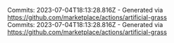 Commits: 2023-07-04T18:13:28.816Z - Generated via https://github.com/marketplace/actions/artificial-grass
<br>
Commits: 2023-07-04T18:13:28.816Z - Generated via https://github.com/marketplace/actions/artificial-grass
<br>
